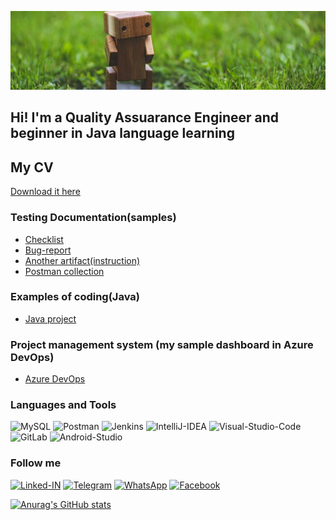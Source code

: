 ![Header](https://github.com/tatianalebed/tatianalebed/blob/main/assets/header.jpg)

## Hi! I'm a Quality Assuarance Engineer and beginner in Java language learning

## My CV 
[Download it here](https://drive.google.com/file/d/1o7sL5OVI74clQ-wvQbk8jUy6G2zDPtHm/view?usp=share_link)

### Testing Documentation(samples)

- [Checklist](https://github.com/tatianalebed/example-check-list)
- [Bug-report](https://github.com/tatianalebed/example-bug-report)
- [Another artifact(instruction)](https://github.com/tatianalebed/example-instruction)
- [Postman collection](https://github.com/tatianalebed/example-postman-collection/tree/main)

### Examples of coding(Java)

- [Java project](https://github.com/tatianalebed/sample-java-code)

### Project management system (my sample dashboard in Azure DevOps)

- [Azure DevOps](https://dev.azure.com/lebdevatatiana/New%20Beginning)

### Languages and Tools

![MySQL](https://img.shields.io/badge/-MySql-black?style=for-the-badge&logo=mysql&logoColor=3D3BFF)
![Postman](https://img.shields.io/badge/-Postman-black?style=for-the-badge&logo=postman&logoColor=3D3BFF)
![Jenkins](https://img.shields.io/badge/-Jenkins-black?style=for-the-badge&logo=jenkins&logoColor=3D3BFF)
![IntelliJ-IDEA](https://img.shields.io/badge/-IntelliJIDEA-black?style=for-the-badge&logo=intellijidea&logoColor=3D3BFF)
![Visual-Studio-Code](https://img.shields.io/badge/-VSCode-black?style=for-the-badge&logo=visualstudiocode&logoColor=3D3BFF)
![GitLab](https://img.shields.io/badge/-GitLab-black?style=for-the-badge&logo=gitlab&logoColor=3D3BFF)
![Android-Studio](https://img.shields.io/badge/-AndroidStudio-black?style=for-the-badge&logo=androidstudio&logoColor=3D3BFF)

### Follow me
[![Linked-IN](https://img.shields.io/badge/-LinkedIn-black?style=for-the-badge&logo=linkedin&logoColor=3D3BFF)](https://www.linkedin.com/in/tatiana-lebedeva/)
[![Telegram](https://img.shields.io/badge/-Telegram-black?style=for-the-badge&logo=telegram&logoColor=3D3BFF)](https://t.me/tati_deva)
[![WhatsApp](https://img.shields.io/badge/-WhatsApp-black?style=for-the-badge&logo=whatsapp&logoColor=3D3BFF)](https://wa.me/995598780083)
[![Facebook](https://img.shields.io/badge/-Facebook-black?style=for-the-badge&logo=facebook&logoColor=3D3BFF)](https://www.facebook.com/profile.php?id=100015097063284)

[![Anurag's GitHub stats](https://github-readme-stats.vercel.app/api?username=tatianalebed&count_private=true&show_icons=true&theme=react)](https://github.com/anuraghazra/github-readme-stats)